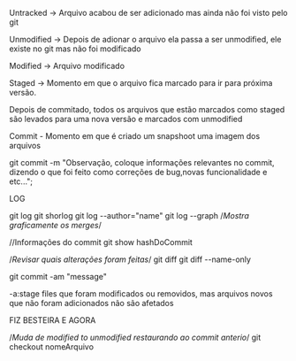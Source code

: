 Untracked -> Arquivo acabou de ser adicionado mas ainda não foi visto pelo git

Unmodified -> Depois de adionar o arquivo ela passa a ser unmodified, ele existe no git mas não foi modificado

Modified -> Arquivo modificado

Staged -> Momento em que o arquivo fica marcado para ir para próxima versão.

Depois de commitado, todos os arquivos que estão marcados como staged são levados para uma nova versão e marcados com unmodified

Commit - Momento em que é criado um snapshoot uma imagem dos arquivos

git commit -m "Observação, coloque informações relevantes no commit, dizendo o que foi feito como correções de bug,novas funcionalidade e etc...";


LOG

git log 
git shorlog
git log --author="name"
git log --graph /*Mostra graficamente os merges*/

//Informações do commit
git show hashDoCommit

/*Revisar quais alterações foram feitas*/
git diff
git diff --name-only


git commit -am "message"

-a:stage files que foram modificados ou removidos, mas arquivos novos que não foram adicionados não são afetados

FIZ BESTEIRA E AGORA

/*Muda de modified to unmodified restaurando ao commit anterio*/
git checkout nomeArquivo